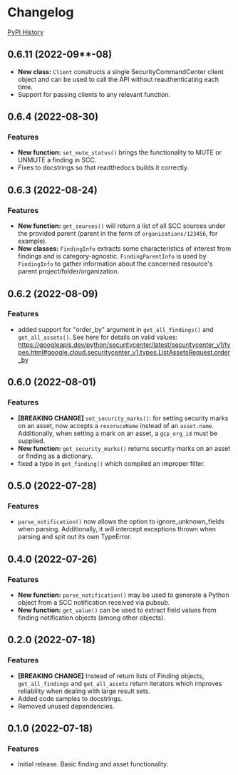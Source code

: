 # Changelog

[PyPI History](https://pypi.org/project/bibt-gcp-scc/#history)

## 0.6.11 (2022-09**-08)

* **New class:** `Client` constructs a single SecurityCommandCenter client object and can be used to call the API without reauthenticating each time.
* Support for passing clients to any relevant function.

## 0.6.4 (2022-08-30)

### Features

* **New function:** `set_mute_status()` brings the functionality to MUTE or UNMUTE a finding in SCC.
* Fixes to docstrings so that readthedocs builds it correctly.

## 0.6.3 (2022-08-24)

### Features

* **New function:** `get_sources()` will return a list of all SCC sources under the provided parent (parent in the form of `organizations/123456`, for example).
* **New classes:** `FindingInfo` extracts some characteristics of interest from findings and is category-agnostic. `FindingParentInfo` is used by `FindingInfo` to gather information about the concerned resource's parent project/folder/organization.

## 0.6.2 (2022-08-09)

### Features

* added support for "order_by" argument in `get_all_findings()` and `get_all_assets()`. See here for details on valid values: https://googleapis.dev/python/securitycenter/latest/securitycenter_v1/types.html#google.cloud.securitycenter_v1.types.ListAssetsRequest.order_by

## 0.6.0 (2022-08-01)

### Features

* **[BREAKING CHANGE]** `set_security_marks()`: for setting security marks on an asset, now accepts a `resoruceName` instead of an `asset.name`. Additionally, when setting a mark on an asset, a `gcp_org_id` must be supplied.
* **New function:** `get_security_marks()` returns security marks on an asset or finding as a dictionary.
* fixed a typo in `get_finding()` which compiled an improper filter.

## 0.5.0 (2022-07-28)

### Features

* `parse_notification()` now allows the option to ignore_unknown_fields when parsing. Additionally, it will intercept exceptions thrown when parsing and spit out its own TypeError.

## 0.4.0 (2022-07-26)

### Features

* **New function:** `parse_notification()` may be used to generate a Python object from a SCC notification received via pubsub.
* **New function:** `get_value()` can be used to extract field values from finding notification objects (among other objects).

## 0.2.0 (2022-07-18)

### Features

* **[BREAKING CHANGE]** Instead of return lists of Finding objects, `get_all_findings` and `get_all_assets` return iterators which improves reliability when dealing with large result sets.
* Added code samples to docstrings.
* Removed unused dependencies.

## 0.1.0 (2022-07-18)

### Features

* Initial release. Basic finding and asset functionality.

